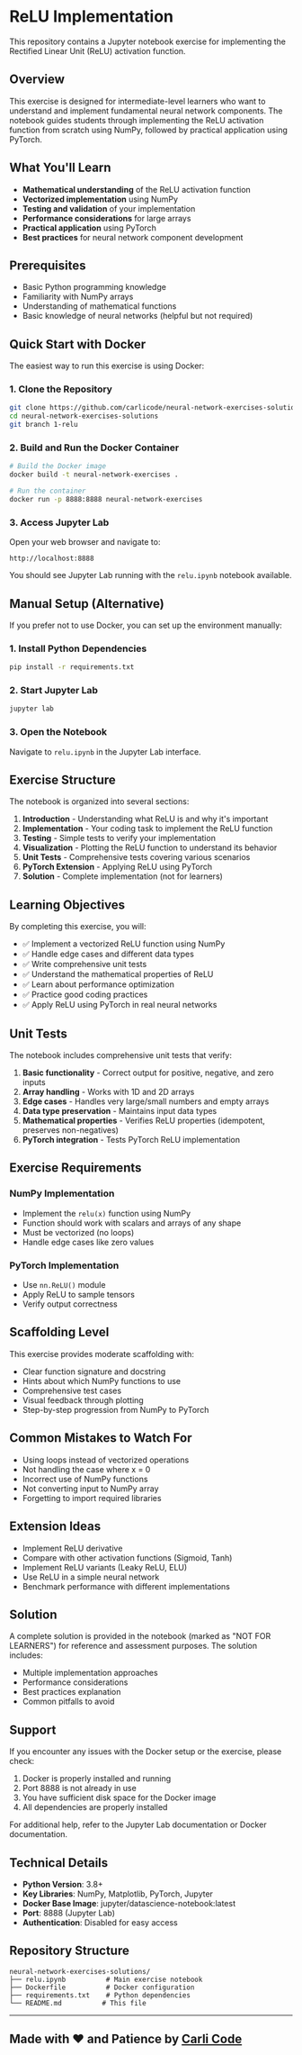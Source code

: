 # ReLU Implementation

This repository contains a Jupyter notebook exercise for implementing the Rectified Linear Unit (ReLU) activation function.

## Overview

This exercise is designed for intermediate-level learners who want to understand and implement fundamental neural network components. The notebook guides students through implementing the ReLU activation function from scratch using NumPy, followed by practical application using PyTorch.

## What You'll Learn

- **Mathematical understanding** of the ReLU activation function
- **Vectorized implementation** using NumPy
- **Testing and validation** of your implementation
- **Performance considerations** for large arrays
- **Practical application** using PyTorch
- **Best practices** for neural network component development

## Prerequisites

- Basic Python programming knowledge
- Familiarity with NumPy arrays
- Understanding of mathematical functions
- Basic knowledge of neural networks (helpful but not required)

## Quick Start with Docker

The easiest way to run this exercise is using Docker:

### 1. Clone the Repository
```bash
git clone https://github.com/carlicode/neural-network-exercises-solutions.git
cd neural-network-exercises-solutions
git branch 1-relu
```

### 2. Build and Run the Docker Container
```bash
# Build the Docker image
docker build -t neural-network-exercises .

# Run the container
docker run -p 8888:8888 neural-network-exercises
```

### 3. Access Jupyter Lab
Open your web browser and navigate to:
```
http://localhost:8888
```

You should see Jupyter Lab running with the `relu.ipynb` notebook available.

## Manual Setup (Alternative)

If you prefer not to use Docker, you can set up the environment manually:

### 1. Install Python Dependencies
```bash
pip install -r requirements.txt
```

### 2. Start Jupyter Lab
```bash
jupyter lab
```

### 3. Open the Notebook
Navigate to `relu.ipynb` in the Jupyter Lab interface.

## Exercise Structure

The notebook is organized into several sections:

1. **Introduction** - Understanding what ReLU is and why it's important
2. **Implementation** - Your coding task to implement the ReLU function
3. **Testing** - Simple tests to verify your implementation
4. **Visualization** - Plotting the ReLU function to understand its behavior
5. **Unit Tests** - Comprehensive tests covering various scenarios
6. **PyTorch Extension** - Applying ReLU using PyTorch
7. **Solution** - Complete implementation (not for learners)

## Learning Objectives

By completing this exercise, you will:

- ✅ Implement a vectorized ReLU function using NumPy
- ✅ Handle edge cases and different data types
- ✅ Write comprehensive unit tests
- ✅ Understand the mathematical properties of ReLU
- ✅ Learn about performance optimization
- ✅ Practice good coding practices
- ✅ Apply ReLU using PyTorch in real neural networks

## Unit Tests

The notebook includes comprehensive unit tests that verify:

1. **Basic functionality** - Correct output for positive, negative, and zero inputs
2. **Array handling** - Works with 1D and 2D arrays
3. **Edge cases** - Handles very large/small numbers and empty arrays
4. **Data type preservation** - Maintains input data types
5. **Mathematical properties** - Verifies ReLU properties (idempotent, preserves non-negatives)
6. **PyTorch integration** - Tests PyTorch ReLU implementation

## Exercise Requirements

### NumPy Implementation
- Implement the `relu(x)` function using NumPy
- Function should work with scalars and arrays of any shape
- Must be vectorized (no loops)
- Handle edge cases like zero values

### PyTorch Implementation
- Use `nn.ReLU()` module
- Apply ReLU to sample tensors
- Verify output correctness

## Scaffolding Level

This exercise provides moderate scaffolding with:
- Clear function signature and docstring
- Hints about which NumPy functions to use
- Comprehensive test cases
- Visual feedback through plotting
- Step-by-step progression from NumPy to PyTorch

## Common Mistakes to Watch For

- Using loops instead of vectorized operations
- Not handling the case where x = 0
- Incorrect use of NumPy functions
- Not converting input to NumPy array
- Forgetting to import required libraries

## Extension Ideas

- Implement ReLU derivative
- Compare with other activation functions (Sigmoid, Tanh)
- Implement ReLU variants (Leaky ReLU, ELU)
- Use ReLU in a simple neural network
- Benchmark performance with different implementations

## Solution

A complete solution is provided in the notebook (marked as "NOT FOR LEARNERS") for reference and assessment purposes. The solution includes:

- Multiple implementation approaches
- Performance considerations
- Best practices explanation
- Common pitfalls to avoid

## Support

If you encounter any issues with the Docker setup or the exercise, please check:

1. Docker is properly installed and running
2. Port 8888 is not already in use
3. You have sufficient disk space for the Docker image
4. All dependencies are properly installed

For additional help, refer to the Jupyter Lab documentation or Docker documentation.

## Technical Details

- **Python Version**: 3.8+
- **Key Libraries**: NumPy, Matplotlib, PyTorch, Jupyter
- **Docker Base Image**: jupyter/datascience-notebook:latest
- **Port**: 8888 (Jupyter Lab)
- **Authentication**: Disabled for easy access

## Repository Structure

```
neural-network-exercises-solutions/
├── relu.ipynb          # Main exercise notebook
├── Dockerfile          # Docker configuration
├── requirements.txt    # Python dependencies
└── README.md          # This file
```

---

## Made with ❤️ and Patience by [Carli Code](https://www.linkedin.com/in/carlicode/)

